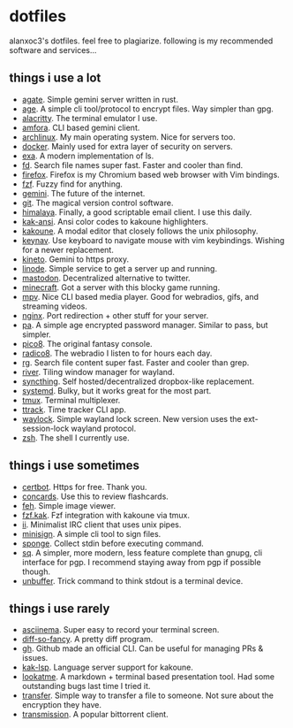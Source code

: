 # dotfiles
alanxoc3's dotfiles. feel free to plagiarize. following is my recommended software and services...

## things i use a lot
- [agate](https://github.com/mbrubeck/agate). Simple gemini server written in rust.
- [age](https://gnupg.org/). A simple cli tool/protocol to encrypt files. Way simpler than gpg.
- [alacritty](https://github.com/alacritty/alacritty). The terminal emulator I use.
- [amfora](https://github.com/makeworld-the-better-one/amfora). CLI based gemini client.
- [archlinux](https://www.archlinux.org/). My main operating system. Nice for servers too.
- [docker](https://www.docker.com/). Mainly used for extra layer of security on servers.
- [exa](https://github.com/ogham/exa). A modern implementation of ls.
- [fd](https://github.com/sharkdp/fd). Search file names super fast. Faster and cooler than find.
- [firefox](https://www.mozilla.org/en-US/firefox/new). Firefox is my Chromium based web browser with Vim bindings.
- [fzf](https://github.com/junegunn/fzf). Fuzzy find for anything.
- [gemini](https://gemini.circumlunar.space/). The future of the internet.
- [git](https://git-scm.com/). The magical version control software.
- [himalaya](https://github.com/soywod/himalaya). Finally, a good scriptable email client. I use this daily.
- [kak-ansi](https://github.com/eraserhd/kak-ansi). Ansi color codes to kakoune highlighters.
- [kakoune](http://kakoune.org/). A modal editor that closely follows the unix philosophy.
- [keynav](https://github.com/jordansissel/keynav). Use keyboard to navigate mouse with vim keybindings. Wishing for a newer replacement.
- [kineto](https://github.com/alanxoc3/kineto). Gemini to https proxy.
- [linode](https://www.linode.com/). Simple service to get a server up and running.
- [mastodon](https://joinmastodon.org/). Decentralized alternative to twitter.
- [minecraft](https://www.minecraft.net/en-us). Got a server with this blocky game running.
- [mpv](https://mpv.io/). Nice CLI based media player. Good for webradios, gifs, and streaming videos.
- [nginx](https://nginx.org/). Port redirection + other stuff for your server.
- [pa](https://github.com/biox/pa). A simple age encrypted password manager. Similar to pass, but simpler.
- [pico8](https://www.lexaloffle.com/pico-8.php). The original fantasy console.
- [radico8](https://github.com/alanxoc3/radico8). The webradio I listen to for hours each day.
- [rg](https://github.com/BurntSushi/ripgrep). Search file content super fast. Faster and cooler than grep.
- [river](https://github.com/riverwm/river). Tiling window manager for wayland.
- [syncthing](https://syncthing.net/). Self hosted/decentralized dropbox-like replacement.
- [systemd](https://systemd.io/). Bulky, but it works great for the most part.
- [tmux](https://github.com/tmux/tmux). Terminal multiplexer.
- [ttrack](https://github.com/alanxoc3/ttrack). Time tracker CLI app.
- [waylock](https://github.com/ifreund/waylock). Simple wayland lock screen. New version uses the ext-session-lock wayland protocol.
- [zsh](https://www.zsh.org/). The shell I currently use.

## things i use sometimes
- [certbot](https://certbot.eff.org/). Https for free. Thank you.
- [concards](https://github.com/alanxoc3/concards). Use this to review flashcards.
- [feh](https://feh.finalrewind.org/). Simple image viewer.
- [fzf.kak](https://github.com/andreyorst/fzf.kak). Fzf integration with kakoune via tmux.
- [ii](https://tools.suckless.org/ii/). Minimalist IRC client that uses unix pipes.
- [minisign](https://github.com/jedisct1/minisign). A simple cli tool to sign files.
- [sponge](https://joeyh.name/code/moreutils/). Collect stdin before executing command.
- [sq](https://sequoia-pgp.org/). A simpler, more modern, less feature complete than gnupg, cli interface for pgp. I recommend staying away from pgp if possible though.
- [unbuffer](http://expect.sourceforge.net/example/unbuffer.man.html). Trick command to think stdout is a terminal device.

## things i use rarely
- [asciinema](https://asciinema.org/). Super easy to record your terminal screen.
- [diff-so-fancy](https://github.com/so-fancy/diff-so-fancy). A pretty diff program.
- [gh](https://cli.github.com/). Github made an official CLI. Can be useful for managing PRs & issues.
- [kak-lsp](https://github.com/kak-lsp/kak-lsp). Language server support for kakoune.
- [lookatme](https://github.com/d0c-s4vage/lookatme). A markdown + terminal based presentation tool. Had some outstanding bugs last time I tried it.
- [transfer](https://transfer.sh/). Simple way to transfer a file to someone. Not sure about the encryption they have.
- [transmission](https://transmissionbt.com/). A popular bittorrent client.
